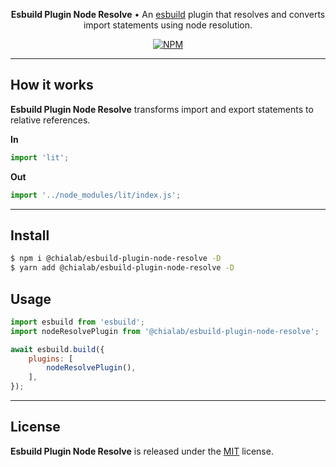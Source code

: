 <p align="center">
    <strong>Esbuild Plugin Node Resolve</strong> • An <a href="https://esbuild.github.io/">esbuild</a> plugin that resolves and converts import statements using node resolution.
</p>

<p align="center">
    <a href="https://www.npmjs.com/package/@chialab/esbuild-plugin-node-resolve"><img alt="NPM" src="https://img.shields.io/npm/v/@chialab/esbuild-plugin-node-resolve.svg?style=flat-square"></a>
</p>

---

## How it works

**Esbuild Plugin Node Resolve** transforms import and export statements to relative references.

**In**
```js
import 'lit';
```

**Out**
```js
import '../node_modules/lit/index.js';
```

---

## Install

```sh
$ npm i @chialab/esbuild-plugin-node-resolve -D
$ yarn add @chialab/esbuild-plugin-node-resolve -D
```

## Usage

```js
import esbuild from 'esbuild';
import nodeResolvePlugin from '@chialab/esbuild-plugin-node-resolve';

await esbuild.build({
    plugins: [
        nodeResolvePlugin(),
    ],
});
```

---

## License

**Esbuild Plugin Node Resolve** is released under the [MIT](https://github.com/chialab/rna/blob/master/packages/esbuild-plugin-node-resolve/LICENSE) license.
